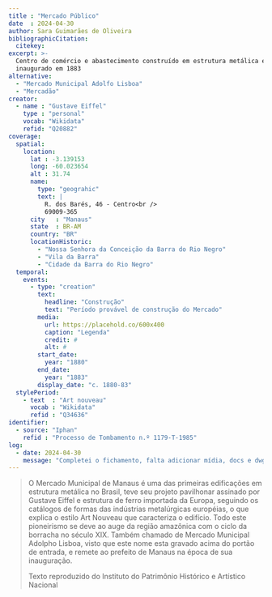 ```yaml
---
title : "Mercado Público"
date  : 2024-04-30
author: Sara Guimarães de Oliveira
bibliographicCitation:
  citekey:
excerpt: >-
  Centro de comércio e abastecimento construído em estrutura metálica e
  inaugurado em 1883
alternative:
  - "Mercado Municipal Adolfo Lisboa"
  - "Mercadão"
creator:
  - name : "Gustave Eiffel"
    type : "personal"
    vocab: "Wikidata"
    refid: "Q20882"
coverage:
  spatial:
    location:
      lat : -3.139153 
      long: -60.023654
      alt : 31.74
      name:
        type: "geograhic"
        text: |
          R. dos Barés, 46 - Centro<br />
          69009-365
      city   : "Manaus"
      state  : BR-AM
      country: "BR"
      locationHistoric:
        - "Nossa Senhora da Conceição da Barra do Rio Negro"
        - "Vila da Barra"
        - "Cidade da Barra do Rio Negro"
  temporal:
    events:
      - type: "creation"
        text:
          headline: "Construção"
          text: "Período provável de construção do Mercado"
        media:
          url: https://placehold.co/600x400
          caption: "Legenda"
          credit: #
          alt: #
        start_date:
          year: "1880"
        end_date:
          year: "1883"
        display_date: "c. 1880-83"
  stylePeriod:
    - text  : "Art nouveau"
      vocab : "Wikidata"
      refid : "Q34636"
identifier:
  - source: "Iphan"
    refid : "Processo de Tombamento n.º 1179-T-1985"
log:
  - date: 2024-04-30
    message: "Completei o fichamento, falta adicionar mídia, docs e dwg"
---
```


> O Mercado Municipal de Manaus é uma das primeiras edificações em
> estrutura metálica no Brasil, teve seu projeto pavilhonar assinado por
> Gustave Eiffel e estrutura de ferro importada da Europa, seguindo os
> catálogos de formas das indústrias metalúrgicas européias, o que
> explica o estilo Art Nouveau que caracteriza o edifício. Todo este
> pioneirismo se deve ao auge da região amazônica com o ciclo da
> borracha no século XIX. Também chamado de Mercado Municipal Adolpho
> Lisboa, visto que este nome esta gravado acima do portão de entrada, e
> remete ao prefeito de Manaus na época de sua inauguração.
>
> <footer>Texto reproduzido do Instituto do Patrimônio Histórico e Artístico Nacional</footer>
